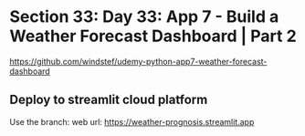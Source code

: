 # Section 33: Day 33: App 7 - Build a Weather Forecast Dashboard | Part 2

https://github.com/windstef/udemy-python-app7-weather-forecast-dashboard


## Deploy to streamlit cloud platform
Use the branch: web
url: https://weather-prognosis.streamlit.app
